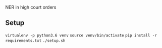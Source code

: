 
NER in high court orders

## Setup

`virtualenv -p python3.6 venv`
`source venv/bin/activate`
`pip install -r requirements.txt`
`./setup.sh`

